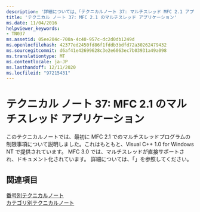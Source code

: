 ```yaml
---
description: '詳細については、「テクニカルノート 37: マルチスレッド MFC 2.1 アプリケーション」を参照してください。'
title: 'テクニカル ノート 37: MFC 2.1 のマルチスレッド アプリケーション'
ms.date: 11/04/2016
helpviewer_keywords:
- TN037
ms.assetid: 05ee204c-700a-4c40-957c-dc2d0db1249d
ms.openlocfilehash: 42377ed2450fd86f1fddb3bdfd72a30262479432
ms.sourcegitcommit: d6af41e42699628c3e2e6063ec7b03931a49a098
ms.translationtype: MT
ms.contentlocale: ja-JP
ms.lasthandoff: 12/11/2020
ms.locfileid: "97215431"
---
```

# <a name="tn037-multithreaded-mfc-21-applications"></a>テクニカル ノート 37: MFC 2.1 のマルチスレッド アプリケーション

このテクニカルノートでは、最初に MFC 2.1 でのマルチスレッドプログラムの制限事項について説明しました。これはもともと、Visual C++ 1.0 for Windows NT で提供されています。 MFC 3.0 では、マルチスレッドが直接サポートされ、ドキュメント化されています。 詳細については、「」を参照してください。

## <a name="see-also"></a>関連項目

[番号別テクニカルノート](../mfc/technical-notes-by-number.md)<br/>
[カテゴリ別テクニカルノート](../mfc/technical-notes-by-category.md)

